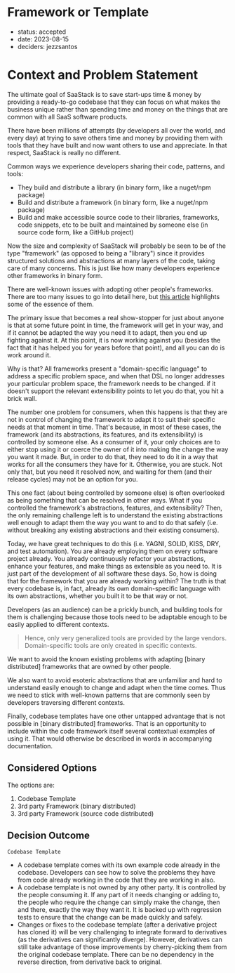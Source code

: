# Framework or Template

* status: accepted
* date: 2023-08-15
* deciders: jezzsantos

# Context and Problem Statement

The ultimate goal of SaaStack is to save start-ups time & money by providing a ready-to-go codebase that they can focus on what makes the business unique rather than spending time and money on the things that are common with all SaaS software products.

There have been millions of attempts (by developers all over the world, and every day) at trying to save others time and money by providing them with tools that they have built and now want others to use and appreciate. In that respect, SaaStack is really no different.

Common ways we experience developers sharing their code, patterns, and tools:

- They build and distribute a library (in binary form, like a nuget/npm package)
- Build and distribute a framework (in binary form, like a nuget/npm package)
- Build and make accessible source code to their libraries, frameworks, code snippets, etc to be built and maintained by someone else (in source code form, like a GitHub project)

Now the size and complexity of SaaStack will probably be seen to be of the type "framework" (as opposed to being a "library") since it provides structured solutions and abstractions at many layers of the code, taking care of many concerns. This is just like how many developers experience other frameworks in binary form.

There are well-known issues with adopting other people's frameworks. There are too many issues to go into detail here, but [this article](https://medium.com/@itmarketplace.net/the-problem-with-frameworks-1fafa148dbad) highlights some of the essence of them.

The primary issue that becomes a real show-stopper for just about anyone is that at some future point in time, the framework will get in your way, and if it cannot be adapted the way you need it to adapt, then you end up fighting against it. At this point, it is now working against you (besides the fact that it has helped you for years before that point), and all you can do is work around it.

Why is that? All frameworks present a "domain-specific language" to address a specific problem space, and when that DSL no longer addresses your particular problem space, the framework needs to be changed. if it doesn't support the relevant extensibility points to let you do that, you hit a brick wall.

The number one problem for consumers, when this happens is that they are not in control of changing the framework to adapt it to suit their specific needs at that moment in time. That's because, in most of these cases, the framework (and its abstractions, its features, and its extensibility) is controlled by someone else. As a consumer of it, your only choices are to either stop using it or coerce the owner of it into making the change the way you want it made. But, in order to do that, they need to do it in a way that works for all the consumers they have for it. Otherwise, you are stuck. Not only that, but you need it resolved now, and waiting for them (and their release cycles) may not be an option for you.

This one fact (about being controlled by someone else) is often overlooked as being something that can be resolved in other ways. What if you controlled the framework's abstractions, features, and extensibility? Then, the only remaining challenge left is to understand the existing abstractions well enough to adapt them the way you want to and to do that safely (i.e. without breaking any existing abstractions and their existing consumers).

Today, we have great techniques to do this (i.e. YAGNI, SOLID, KISS, DRY, and test automation). You are already employing them on every software project already. You already continuously refactor your abstractions, enhance your features, and make things as extensible as you need to. It is just part of the development of all software these days. So, how is doing that for the framework that you are already working within? The truth is that every codebase is, in fact, already its own domain-specific language with its own abstractions, whether you built it to be that way or not.

Developers (as an audience) can be a prickly bunch, and building tools for them is challenging because those tools need to be adaptable enough to be easily applied to different contexts.

> Hence, only very generalized tools are provided by the large vendors. Domain-specific tools are only created in specific contexts.

We want to avoid the known existing problems with adapting \[binary distributed\] frameworks that are owned by other people.

We also want to avoid esoteric abstractions that are unfamiliar and hard to understand easily enough to change and adapt when the time comes. Thus we need to stick with well-known patterns that are commonly seen by developers traversing different contexts.

Finally, codebase templates have one other untapped advantage that is not possible in \[binary distributed\] frameworks. That is an opportunity to include within the code framework itself several contextual examples of using it. That would otherwise be described in words in accompanying documentation.

## Considered Options

The options are:

1. Codebase Template
2. 3rd party Framework (binary distributed)
3. 3rd party Framework (source code distributed)

## Decision Outcome

`Codebase Template`

- A codebase template comes with its own example code already in the codebase. Developers can see how to solve the problems they have from code already working in the code that they are working in also.
- A codebase template is not owned by any other party. It is controlled by the people consuming it. If any part of it needs changing or adding to, the people who require the change can simply make the change, then and there, exactly the way they want it. It is backed up with regression tests to ensure that the change can be made quickly and safely.
- Changes or fixes to the codebase template (after a derivative project has cloned it) will be very challenging to integrate forward to derivatives (as the derivatives can significantly diverge). However, derivatives can still take advantage of those improvements by cherry-picking them from the original codebase template. There can be no dependency in the reverse direction, from derivative back to original.
